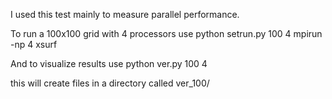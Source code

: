 I used this test mainly to measure parallel performance. 

To run a 100x100 grid with 4 processors use
    python setrun.py 100 4
    mpirun -np 4 xsurf

And to visualize results use
    python ver.py 100 4

this will create files in a directory called ver_100/